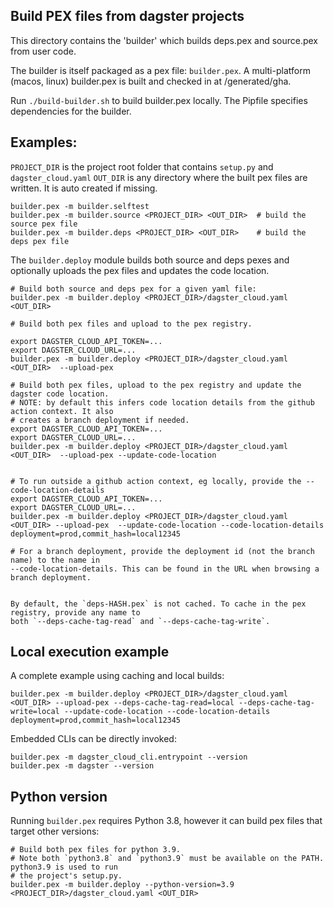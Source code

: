 ## Build PEX files from dagster projects

This directory contains the 'builder' which builds deps.pex and source.pex from user code.

The builder is itself packaged as a pex file: `builder.pex`. A multi-platform (macos, linux) builder.pex is built and checked in at /generated/gha.

Run `./build-builder.sh` to build builder.pex locally. The Pipfile specifies dependencies for the builder. 

## Examples:

`PROJECT_DIR` is the project root folder that contains `setup.py` and `dagster_cloud.yaml`
`OUT_DIR` is any directory where the built pex files are written. It is auto created if missing.

```
builder.pex -m builder.selftest
builder.pex -m builder.source <PROJECT_DIR> <OUT_DIR>  # build the source pex file
builder.pex -m builder.deps <PROJECT_DIR> <OUT_DIR>    # build the deps pex file
```

The `builder.deploy` module builds both source and deps pexes and optionally uploads the pex files
and updates the code location.

```
# Build both source and deps pex for a given yaml file:
builder.pex -m builder.deploy <PROJECT_DIR>/dagster_cloud.yaml <OUT_DIR>   

# Build both pex files and upload to the pex registry.

export DAGSTER_CLOUD_API_TOKEN=...
export DAGSTER_CLOUD_URL=...
builder.pex -m builder.deploy <PROJECT_DIR>/dagster_cloud.yaml <OUT_DIR>  --upload-pex

# Build both pex files, upload to the pex registry and update the dagster code location.
# NOTE: by default this infers code location details from the github action context. It also
# creates a branch deployment if needed.
export DAGSTER_CLOUD_API_TOKEN=...
export DAGSTER_CLOUD_URL=...
builder.pex -m builder.deploy <PROJECT_DIR>/dagster_cloud.yaml <OUT_DIR>  --upload-pex --update-code-location


# To run outside a github action context, eg locally, provide the --code-location-details
export DAGSTER_CLOUD_API_TOKEN=...
export DAGSTER_CLOUD_URL=...
builder.pex -m builder.deploy <PROJECT_DIR>/dagster_cloud.yaml <OUT_DIR> --upload-pex  --update-code-location --code-location-details deployment=prod,commit_hash=local12345

# For a branch deployment, provide the deployment id (not the branch name) to the name in
--code-location-details. This can be found in the URL when browsing a branch deployment.


By default, the `deps-HASH.pex` is not cached. To cache in the pex registry, provide any name to
both `--deps-cache-tag-read` and `--deps-cache-tag-write`. 

```


## Local execution example

A complete example using caching and local builds:

```
builder.pex -m builder.deploy <PROJECT_DIR>/dagster_cloud.yaml <OUT_DIR> --upload-pex --deps-cache-tag-read=local --deps-cache-tag-write=local --update-code-location --code-location-details deployment=prod,commit_hash=local12345
```

Embedded CLIs can be directly invoked:

```
builder.pex -m dagster_cloud_cli.entrypoint --version
builder.pex -m dagster --version
```

## Python version
 
Running `builder.pex` requires Python 3.8, however it can build pex files that target other versions:

```
# Build both pex files for python 3.9.
# Note both `python3.8` and `python3.9` must be available on the PATH. python3.9 is used to run
# the project's setup.py.
builder.pex -m builder.deploy --python-version=3.9 <PROJECT_DIR>/dagster_cloud.yaml <OUT_DIR>   
```
